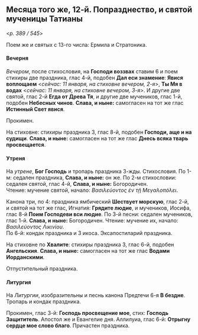 
## Месяца того же, 12-й. Попразднество, и святой мученицы Татианы  

<*p. 389 / 545*>

Поем же и святых с 13-го числа: Ермила и Стратоника. 

#### Вечерня

*Вечером*, после стихословия, на **Господи воззвах** ставим 6 и поем стихиры две праздника, глас 4-й, 
подобен **Дал еси знамение**: **Явися воплощаем** <*сейчас: 11 января, на стиховне вечером, 2-я*>, 
**Ты Мя в водах** <*сейчас: 11 января, на стиховне вечером, 3-я*>.
И другие две святой, глас 2-й **Егда от Древа Тя**, и другие две мучеников, глас 1-й, подобен 
**Небесных чинов**. **Слава, и ныне:** самогласен на тот же глас **Истинный Свет явися**.  

Прокимен. 

На стиховне: стихиры праздника 3, глас 8-й, подобен **Господи, аще и на судищи**. 
**Слава, и ныне:** самогласен на тот же глас **Днесь всяка тварь просвещается**.  

#### Утреня

На *утрене*, **Бог Господь** и тропарь праздника 3-жды.
Стихословия. По 1-м: седален праздника, **Слава, и ныне:** он же. 
По 2-м стихословии: седален святой, глас 4-й, **Слава, и ныне:** Богородичен.  
Чтение: мучение святой, начало: *Βασιλεύοντος ἐν τῇ Μεγαλοπόλει*.

Канона три, по 4: праздника ямбический **Шествует морскую**, глас 2-й, и святой на тот же глас, Игнатия: 
**Грядите людие**, и мучеников, Иосифа, глас 8-й **Поим Господеви вси людие**. 
По 3-й песни: седален мучеников, глас 1-й. **Слава, и ныне:** Богородичен. Чтение: мучение их, начало: 
*Βασιλεύοντος Λικινίου*.   
По 6-й: кондак праздника и 3 икоса.
Эксапостиларий праздника.  

На стиховне по **Хвалите**: стихиры праздника 3, глас 6-й, подобен **Ангельския**. 
**Слава, и ныне:** самогласен на тот же глас **Водами Иoрданскими**.   

Отпустительный праздника. 

#### Литургия

На *Литургии*, изобразительны и песнь канона Предтечи 6-я **В бездне**. 
Тропарь и кондак праздника. 

Прокимен, глас 3-й: **Господь просвещение мое**, стих: **Господь Защититель**. 
Апостол же и Евангелие дня. 
Аллилуиа, глас 6-й: **Отрыгну сердце мое слово благо**. 
Причастен праздника. 
